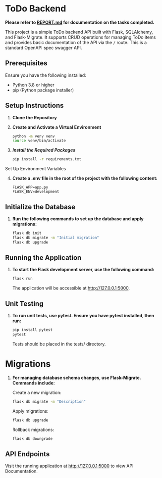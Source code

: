 # ToDo Backend

**Please refer to [REPORT.md](/REPORT.md) for documentation on the tasks completed.**

This project is a simple ToDo backend API built with Flask, SQLAlchemy, and Flask-Migrate. It supports CRUD operations 
for managing ToDo items and provides basic documentation of the API via the `/` route. This is a standard OpenAPI spec
swagger API.

## Prerequisites

Ensure you have the following installed:
- Python 3.8 or higher
- pip (Python package installer)

## Setup Instructions

1. **Clone the Repository** 

2. **Create and Activate a Virtual Environment**

   ```bash
   python -m venv venv
   source venv/bin/activate
   ```
   
3. ***Install the Required Packages***

   ```bash
   pip install -r requirements.txt
   ```
Set Up Environment Variables

4. **Create a .env file in the root of the project with the following content:**

   ```plaintext
   FLASK_APP=app.py
   FLASK_ENV=development
   ```
## Initialize the Database
1. **Run the following commands to set up the database and apply migrations:**

   ```bash
   flask db init
   flask db migrate -m "Initial migration"
   flask db upgrade
   ```

## Running the Application
1. **To start the Flask development server, use the following command:**

   ```bash
   flask run
   ```

   The application will be accessible at http://127.0.0.1:5000.

## Unit Testing
1. **To run unit tests, use pytest. Ensure you have pytest installed, then run:**

   ```bash
   pip install pytest
   pytest
   ```
   Tests should be placed in the tests/ directory.

# Migrations
1. **For managing database schema changes, use Flask-Migrate. Commands include:**

   Create a new migration: 
   ```bash 
   flask db migrate -m "Description"
   ```

   Apply migrations: 
   ```bash 
   flask db upgrade
   ```

   Rollback migrations: 
   ```bash 
   flask db downgrade
   ```

## API Endpoints

Visit the running application at http://127.0.0.1:5000 to view API Documentation.